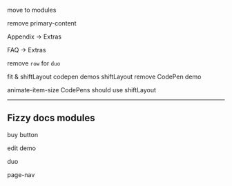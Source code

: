 <!-- Texta font -->

move to modules

<!-- move all tasks into tasks/ -->

remove primary-content

<!-- codepen link module -->

<!-- Reorder Methods -->

<!-- Reorder Options -->

Appendix -> Extras

FAQ -> Extras

remove `row` for `duo`

fit & shiftLayout codepen demos
shiftLayout remove CodePen demo
<!-- dragItemPositioned demo -->
animate-item-size CodePens should use shiftLayout

---

<div class="duo example">
  <div class="duo__cell example__code"></div>
  <div class="duo__cell example__demo"></div>
</div>


## Fizzy docs modules

buy button

edit demo

duo

page-nav


